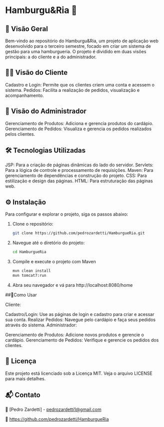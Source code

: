 # Hamburgu&Ria 🍔

## 📜 Visão Geral
Bem-vindo ao repositório do Hamburgu&Ria, um projeto de aplicação web desenvolvido para o terceiro semestre, focado em criar um sistema de gestão para uma hamburgueria. O projeto é dividido em duas visões principais: a do cliente e a do administrador.

## 🧑‍💻 Visão do Cliente
Cadastro e Login: Permite que os clientes criem uma conta e acessem o sistema.
Pedidos: Facilita a realização de pedidos, visualização e acompanhamento.
## 🏢 Visão do Administrador
Gerenciamento de Produtos: Adiciona e gerencia produtos do cardápio.
Gerenciamento de Pedidos: Visualiza e gerencia os pedidos realizados pelos clientes.
## 🛠️ Tecnologias Utilizadas
JSP: Para a criação de páginas dinâmicas do lado do servidor.
Servlets: Para a lógica de controle e processamento de requisições.
Maven: Para gerenciamento de dependências e construção do projeto.
CSS: Para estilização e design das páginas.
HTML: Para estruturação das páginas web.

## ⚙️ Instalação
Para configurar e explorar o projeto, siga os passos abaixo:
1. Clone o repositório:
    ```bash
    git clone https://github.com/pedrozardetti/HamburgueRia.git
    ```

2. Navegue até o diretório do projeto:
    ```bash
    cd HamburgueRia
    ```

3. Compile e execute o projeto com Maven
    ```bash
    mvn clean install
    mvn tomcat7:run
    ```
4. Abra seu navegador e vá para http://localhost:8080/home

##🚦Como Usar

Cliente:

Cadastro/Login: Use as páginas de login e cadastro para criar e acessar sua conta.
Realizar Pedidos: Navegue pelo cardápio e faça seus pedidos através do sistema.
Administrador:

Gerenciamento de Produtos: Adicione novos produtos e gerencie o cardápio.
Gerenciamento de Pedidos: Verifique e gerencie os pedidos dos clientes.

## 📜 Licença
Este projeto está licenciado sob a Licença MIT. Veja o arquivo LICENSE para mais detalhes.

## 📬 Contato

📧 [Pedro Zardetti] - pedrozardetti1@gmail.com

🔗 https://github.com/pedrozardetti/HamburgueRia


